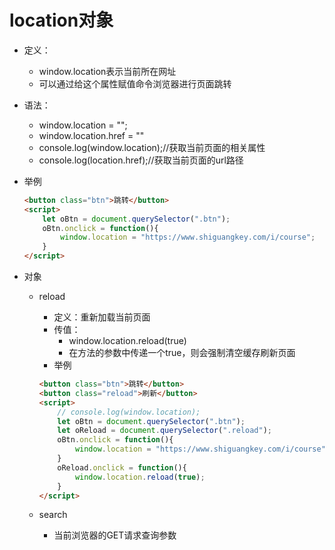 # location对象

* 定义：
  * window.location表示当前所在网址
  * 可以通过给这个属性赋值命令浏览器进行页面跳转
  
* 语法：

  * window.location = "";
  * window.location.href = ""
  * console.log(window.location);//获取当前页面的相关属性
  * console.log(location.href);//获取当前页面的url路径

* 举例

  ```html
  <button class="btn">跳转</button>
  <script>
      let oBtn = document.querySelector(".btn");
      oBtn.onclick = function(){
          window.location = "https://www.shiguangkey.com/i/course";
      }
  </script>
  ```

* 对象

  * reload

    * 定义：重新加载当前页面
    * 传值：
      * window.location.reload(true)
      * 在方法的参数中传递一个true，则会强制清空缓存刷新页面
    * 举例

    ```html
    <button class="btn">跳转</button>
    <button class="reload">刷新</button>
    <script>
        // console.log(window.location);
        let oBtn = document.querySelector(".btn");
        let oReload = document.querySelector(".reload");
        oBtn.onclick = function(){
            window.location = "https://www.shiguangkey.com/i/course";
        }
        oReload.onclick = function(){
            window.location.reload(true);
        }
    </script>
    ```

  * search
    * 当前浏览器的GET请求查询参数